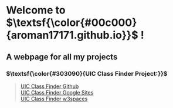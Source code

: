 # Welcome to $\textsf{\color{#00c000}{aroman17171.github.io}}$ !
## A webpage for all my projects

### $\textsf{\color{#303090}{UIC Class Finder Project:}}$
> [UIC Class Finder Github](/uic-class-finder.html) \
> [UIC Class Finder Google Sites](https://sites.google.com/view/uic-class-finder/home) \
> [UIC Class Finder w3spaces](https://aroman17171.w3spaces.com/uic-class-finder.html)


